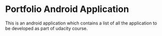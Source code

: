 # Portfolio Android Application
This is an android application which contains a list of all the application to be developed as part of udacity course.
